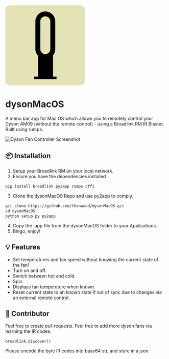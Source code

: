 <img alt="dysonMacOS Logo" src="https://github.com/fhenwood/dysonMacOS/blob/main/data/app_icon.png" width="250" />

# dysonMacOS
A menu bar app for Mac OS which allows you to remotely control your Dyson AM09 (without the remote control) - using a Broadlink RM IR Blaster. Built using rumps.

<img width="250" alt="Dyson Fan Controller Screenshot" src="https://user-images.githubusercontent.com/52894937/165625848-f0a3f744-8ea9-4f0d-a06a-5c163130469f.png">

## 📦 Installation
1. Setup your Broadlink RM on your local network.
2. Ensure you have the dependencies installed
```
pip install broadlink py2app rumps cffi
```
3. Clone the dysonMacOS Repo and use py2app to comply.
```
git clone https://github.com/fhenwood/dysonMacOS.git
cd dysonMacOS
python setup.py py2app
```
4. Copy the .app file from the dysonMacOS folder to your Applications.
5. Bingo, enjoy!

## 💡 Features
- Set temperatures and fan speed without knowing the current state of the fan!
- Turn on and off.
- Switch between hot and cold.
- Spin.
- Displays fan temperature when known.
- Reset current state to an known state if out of sync due to changes via an external remote control.

## 🔨 Contributor 
Feel free to create pull requests. Feel free to add more dyson fans via learning the IR codes:
```
broadlink.discover()
```
Please encode the byte IR codes into base64 str, and store in a json.
